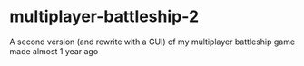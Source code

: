 # multiplayer-battleship-2
A second version (and rewrite with a GUI) of my multiplayer battleship game made almost 1 year ago
